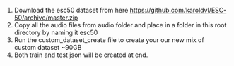 1. Download the esc50 dataset from here https://github.com/karoldvl/ESC-50/archive/master.zip
2. Copy all the audio files from audio folder and place in a folder in this root directory by naming it  esc50
3. Run the custom_dataset_create file to create your our new mix of custom dataset ~90GB
4. Both train and test json will be created at end.